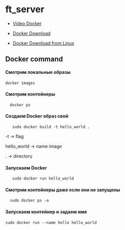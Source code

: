 # ft_server

* [Video Docker](https://www.youtube.com/watch?v=QF4ZF857m44)

* [Docker Download](https://www.docker.com/products/docker-desktop)

* [Docker Download from Linux](https://www.digitalocean.com/community/tutorials/docker-ubuntu-18-04-1-ru)
## Docker command

#### Смотрим локальные образы
  
    docker images 
#### Смотрим контейнеры 
      
      docker ps 
#### Создаем Docker образ свой
      
       sudo docker build -t hello_world .  
      
 -t -> flag
 
 hello_world -> name image
 
 . -> directory
#### Запускаем Docker
      
       sudo docker run hello_world
#### Смотрим контейнеры  даже если они не запущены

      sudo docker ps -a

#### Запускаем контейнер и задаем имя
    
    sudo docker run --name hello hello_world
